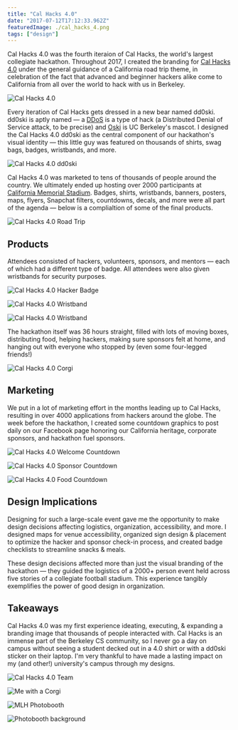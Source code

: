 ```yaml
---
title: "Cal Hacks 4.0"
date: "2017-07-12T17:12:33.962Z"
featuredImage: ./cal_hacks_4.png
tags: ["design"]
---
```


Cal Hacks 4.0 was the fourth iteraion of Cal Hacks, the world's largest collegiate hackathon. Throughout 2017, I created the branding for <a href="https://calhacks.io#hackathon" target="_blank" class="cycle">Cal Hacks 4.0</a> under the general guidance of a California road trip theme, in celebration of the fact that advanced and beginner hackers alike come to California from all over the world to hack with us in Berkeley.

![Cal Hacks 4.0](./assets/cal_hacks_4.png)

Every iteration of Cal Hacks gets dressed in a new bear named dd0ski. dd0ski is aptly named &mdash; a
<a href="https://www.scientificamerican.com/article/what-is-ddos-attack/" target="_blank" class="cycle">DDoS</a> is a type of hack (a Distributed Denial of Service attack, to be precise) and
<a href="https://calspirit.berkeley.edu/oski/history.php" target="_blank" class="cycle">Oski</a>
 is UC Berkeley's mascot.  I designed the Cal Hacks 4.0 dd0ski as the central component of our hackathon's visual identity — this little guy was featured on thousands of shirts, swag bags, badges, wristbands, and more.

![Cal Hacks 4.0 dd0ski](./assets/ddoski_4.png)

Cal Hacks 4.0 was marketed to tens of thousands of people around the country. We ultimately ended up hosting over 2000 participants at
<a href="http://www.californiamemorialstadium.com/" target="_blank" class="cycle">California Memorial Stadium</a>. Badges, shirts, wristbands, banners, posters, maps, flyers, Snapchat filters, countdowns, decals, and more were all part of the agenda &mdash; below is a complialtion of some of the final products.

![Cal Hacks 4.0 Road Trip](./assets/road_trip.png)

## Products

Attendees consisted of hackers, volunteers, sponsors, and mentors &mdash; each of which had a different type of badge. All attendees were also given wristbands for security purposes.

![Cal Hacks 4.0 Hacker Badge](./assets/badge.png)

![Cal Hacks 4.0 Wristband](./assets/wristband.png)

![Cal Hacks 4.0 Wristband](./assets/wristbands.jpg)

The hackathon itself was 36 hours straight, filled with lots of moving boxes, distributing food, helping hackers, making sure sponsors felt at home, and hanging out with everyone who stopped by (even some four-legged friends!)

![Cal Hacks 4.0 Corgi](./assets/corgi.png)

## Marketing

We put in a lot of marketing effort in the months leading up to Cal Hacks, resulting in over 4000 applications from hackers around the globe. The week before the hackathon, I created some countdown graphics to post daily on our Facebook page honoring our California heritage, corporate sponsors, and hackathon fuel sponsors.

![Cal Hacks 4.0 Welcome Countdown](./assets/surf.png)

![Cal Hacks 4.0 Sponsor Countdown](./assets/sponsors.png)

![Cal Hacks 4.0 Food Countdown](./assets/soylent.png)

## Design Implications

Designing for such a large-scale event gave me the opportunity to make design decisions affecting logistics, organization, accessibility, and more. I designed maps for venue accessibility, organized sign design & placement to optimize the hacker and sponsor check-in process, and created badge checklists to streamline snacks & meals.

These design decisions affected more than just the visual branding of the hackathon &mdash; they guided the logistics of a 2000+ person event held across five stories of a collegiate football stadium. This experience tangibly exemplifies the power of good design in organization.

## Takeaways

Cal Hacks 4.0 was my first experience ideating, executing, & expanding a branding image that thousands of people interacted with. Cal Hacks is an immense part of the Berkeley CS community, so I never go a day on campus without seeing a student decked out in a 4.0 shirt or with a dd0ski sticker on their laptop. I'm very thankful to have made a lasting impact on my (and other!) university's campus through my designs.

![Cal Hacks 4.0 Team](./assets/ch4_team.jpg)

![Me with a Corgi](./assets/me_and_corgi.jpg)

![MLH Photobooth](./assets/mlh.jpg)

![Photobooth background](./assets/background.png)
